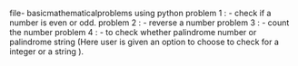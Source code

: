 file- basicmathematicalproblems using python
problem 1 : - check if a number is even or odd.
problem 2 : - reverse a number
problem 3 : - count the number
problem 4 : - to check whether palindrome number or palindrome string (Here user is given an option to choose to check for a integer or a string ).
